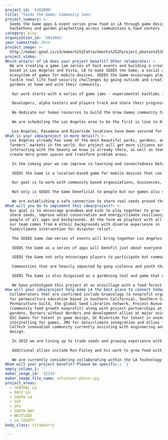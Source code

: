 ```yaml
---
project_id: '4102089'
title: 'Seeds the Game: Community Jams'
project_summary: >-
  Seeds the Game apps & event series grow food in LA through game design
  hackathons and garden playtesting across communities & food centers
category: play
organization_id: '2014041'
year_submitted: 2014
project_image: >-
  http://maker.good.is/s3/maker%252Fattachments%252Fproject_photos%252Fimages%252F22335%252Fdisplay%252Fvolunteer-photo.jpg=c570x385
project_video: ''
Which area(s) of LA does your project benefit? Other (elaborate): >-
  We are creating a game jam series of hack events and building a creative team
  based in Los Angeles and Vista, CA to make SEEDS the Game, a social action
  ecosystem of games for mobile devices. SEEDS the Game encourages players to
  tackle real life food security challenges by going outside and creating
  gardens at home and with their community. 
   
   Our work starts with a series of game jams - experimental hacklabs in California to design and develop the best game mechanics for mapping seed exchanges, pest challenges, food deserts and potential centers for community actions. We begin in September with this series of events and will be working throughout the school year with development teams from schools and community centers in the Los Angeles area. Events are a mix of game hackathon for data integration with real seed, soil and plant tests in the field at gardens, markets, and permaculture centers.
   
   Developers, alpha testers and players track and share their progress while bonding with neighbors and making friends across garden guilds. The game jam series includes integrated profiles for community organizing and organic gameplay experiments across the network of game hack teams.
   
   We dedicate our human resources to build the Grow Games community to include artists, musicians, software developers, engineers, permaculture educators and programmers in Southern California. Our implementation with the support and funds would allow us to begin the community-building and testing process starting with the alpha stage.
   
   We are scheduling the Los Angeles area to be the first in line to Alpha and Beta test SEEDS the Game. Local participants that sign up as a beta tester in Los Angeles will be first in line to provide feedback and suggestions through our feedback system while enjoying actions in community and school gardens, farmers markets and at home growing food and sharing seeds. When SEEDS the Game first round is completed, users will also have the ability to redeem vouchers for garden-related prizes at local participating markets. 
   
   Los Angeles, Pasadena and Riverside locations have been secured for first events in September and we are expanding to work with community and school gardens throughout the fall of 2014. We are looking for great school gardens to work with on playtesting, especially with youth over age 13 who can give us feedback on gameplay from new perspectives.
What is your idea/project in more detail?: >-
  Los Angeles already has some of the most beautiful parks, gardens, and
  farmers’ markets in the world. Our project will get more citizens outside and
  interacting with the beauty we know is already there, as well as teaming up to
  create more green spaces and transform problem areas.
   
   In the coming year we can improve co-learning and connectedness between people and their environment while beautifying public spaces together through growing food and beneficial plants. We will map food resiliency needs while making it fun for people to grow food together and level up their skills.
   
   SEEDS the Game is a location-based game for mobile devices that can be played with GPS and data connection. We offer in-game incentives for SEEDS the Game players that are in Los Angeles including advancement in the local Leadership Board and In-Game Achievements that connect people to local actions and gameplay centers such as community and school gardens. Citizens can earn points while volunteering at participating locations or picking up gardening tools through partners that have signed up to be in our SEEDS the Game Partnership Network. 
   
   Our goal is to work with community based organizations, businesses, government and local garden leaders to identify great actions and opportunities to incentivize through gameplay. Over the coming year we expect thousands of players to engage in community volunteerism through Seeds the Game apps.
   
   Not only is SEEDS the Game beneficial to people but our games also stimulate the economy. We aim to maken Los Angeles a global innovation leader for technology addressing food/water/climate issues. By 2050, we will have created a dynamic network connecting local organizations and businesses with player/members who are also consumers. Our community will use the most cutting edge technology available to maximize our land and water use, while participants compete to create the most beautiful and inspiring gardens and public spaces. The market and gameplay are fully integrated and it is easy to see on a map where resources are needed for resiliency, disaster mitigation and food security. 
   
   We are establishing a safe connection to share real seeds around the world to promote healthy heirloom plants, biodiversity and organic solutions to pest control for our soil and water health. We anticipate a total of 3 Billion downloads by 2050, with participants cooperatively playing with players in every other country on earth.
What will you do to implement this idea/project?: >-
  Our goal is to encourage grandmas and kids to play together to grow food,
  share seeds, improve water conservation and energy/climate resiliency for
  people of all ages and backgrounds. At the farm we playtest with all ages and
  our team comes from 4 ethnic backgrounds with diverse experience in
  food/climate intervention for disaster relief.
   
   The SEEDS Game Jam series of events will bring together Los Angeles designers and developers with economists, game strategists, media market leaders, nonprofit organizations, youth and master gardeners aligned to connect people to food and seeds through mobile play starting in September of 2014. 
   
   SEEDS the Game as a series of apps will benefit just about everyone of all ages from diverse backgrounds, from grandmas to any kid with a phone or iPad at school. Our focus for this project is to encourage everyone who has action and adventure interest to tackle real challenges and quests to benefit the community. 
   
   SEEDS the Game not only encourages players to participate but communities as well. Nonprofit organizations can sponsor actions in the game and communities are incentivized to grow their own community garden and host farmers market. Players can earn points and skill points along the way.
   
   Communities that are heavily impacted by gang violence and youth that are raised in poverty would benefit gradually from SEEDS the Game. We cater our game to be actively engaging and will offer a special bundle for education and non-profit organizations. Other communities that are in middle income and upper middle class can also benefit by participating the quest and challenges that promote a safe and better community. 
   
   SEEDS The Game is also disguised as a gardening tool and game that allows parents to teach their kids how to grow their own food. When it is night time, players can also earn points by playing mini-games to earn more points.
   
   We have prototyped this project at an ecovillage with a food forest now growing in Vista, CA, at home gardens in Glendale, CA and at a handful of aligned hackathons and conferences with industry leaders. Our partners include NGO allies in 6 countries eager to test with us in 2015 and become global connection zones for Los Angeles players to share their insights and what’s working to grow great food in LA.
How will your idea/project help make LA the best place to connect today? In LA2050?: >-
  Collaborators that are confirmed include Growcology (a nonprofit organization
  for permaculture education based in Southern California), Southern California
  Permaculture Guild, the global Seed Libraries network, Project Nuevo Mundo
  (community food growth nonprofit) along with project partnerships at school
  gardens, Burners without Borders and development allies at major universities:
  USC Games for talent in game design, UC Riverside for talent in animation and
  storytelling for games, JMU for data/climate integration and allies from the
  CalTech innovation community currently assisting with engineering and backend
  design.
   
   In 2015 we are lining up to trade seeds and growing experience with communities rebuilding in Haiti and Philippines through Communitare, an international NGO connecting local talent with opportunities to volunteer in rebuilding and relief efforts. We will also be connecting the LA #seedsthegame community to our allies in Central and South America for seedsharing challenges and knowledge sharing and we will be sharing some of our indigenous community work at social impact and social entrepreneurship conferences in California as an example of social benefit corporations incubated within the networked community.
   
   Additional allies include Ron Finley and his work to grow food with youth in Los Angeles, UrbanTXT working with youth and mobile development, Vortex Immersion hosting events with us in Los Angeles near LAUSD and La Loma, a local permaculture development company providing playtesting space for people to grow food for the first time during our game jam series. Some of these are now confirming for the next round and we have worked with Vortex in the past on the State of the Arts immersion experience.
   
   We are currently considering collaborating within the LA Technology community (business and government-focused) along with talent from local game companies, schools and hacker/maker community groups. We have shared #SeedstheGame at the Verge conference for green solutions for business and government and with the Federal Games Guild which is informally helping us position for federal and international NGO funding in 2015.
Whom will your project benefit? Please be specific.: '1'
empty_column_1: ''
maker_image_id: '22335'
maker_image_file_name: volunteer-photo.jpg
project_areas:
  - CENTRAL LA
  - EAST LA
  - SOUTH LA
  - SGV
  - SFV
  - SOUTH BAY
  - WESTSIDE
  - LA COUNTY
body_class: strawberry

---
```

